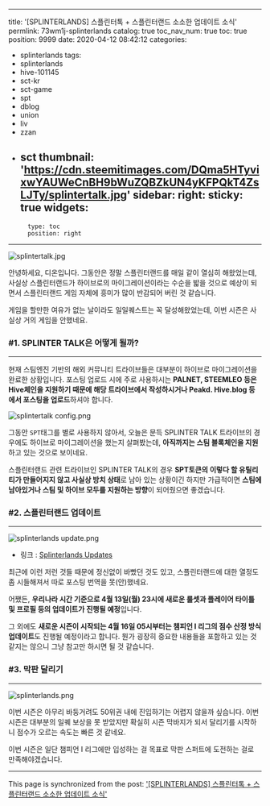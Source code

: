 
---
title: '[SPLINTERLANDS] 스플린터톡 + 스플린터랜드 소소한 업데이트 소식'
permlink: 73wm1j-splinterlands
catalog: true
toc_nav_num: true
toc: true
position: 9999
date: 2020-04-12 08:42:12
categories:
- splinterlands
tags:
- splinterlands
- hive-101145
- sct-kr
- sct-game
- spt
- dblog
- union
- liv
- zzan
- sct
thumbnail: 'https://cdn.steemitimages.com/DQma5HTyvixwYAUWeCnBH9bWuZQBZkUN4yKFPQkT4ZsLJTy/splintertalk.jpg'
sidebar:
    right:
        sticky: true
widgets:
    -
        type: toc
        position: right
---


![splintertalk.jpg](https://cdn.steemitimages.com/DQma5HTyvixwYAUWeCnBH9bWuZQBZkUN4yKFPQkT4ZsLJTy/splintertalk.jpg)

안녕하세요, 디온입니다. 그동안은 정말 스플린터랜드를 매일 같이 열심히 해왔었는데, 사실상 스플린터랜드가 하이브로의 마이그레이션이라는 수순을 밟을 것으로 예상이 되면서 스플린터랜드 게임 자체에 흥미가 많이 반감되어 버린 것 같습니다.

게임을 할만한 여유가 없는 날이라도 일일퀘스트는 꼭 달성해왔었는데, 이번 시즌은 사실상 거의 게임을 안했네요.

### #1. SPLINTER TALK은 어떻게 될까?
---

현재 스팀엔진 기반의 해외 커뮤니티 트라이브들은 대부분이 하이브로 마이그레이션을 완료한 상황입니다. 포스팅 업로드 시에 주로 사용하시는 **PALNET, STEEMLEO 등은 Hive체인을 지원하기 때문에 해당 트라이브에서 작성하시거나 Peakd. Hive.blog 등에서 포스팅을 업로드**하셔야 합니다.

![splintertalk config.png](https://cdn.steemitimages.com/DQmYtwm6opqwmaGhSfV238CxsvydQ9cZCoVFjmWRTKSQhB9/splintertalk%20config.png)

그동안 `SPT`태그를 별로 사용하지 않아서, 오늘은 문득 SPLINTER TALK 트라이브의 경우에도 하이브로 마이그레이션을 했는지 살펴봤는데, **아직까지는 스팀 블록체인을 지원**하고 있는 것으로 보이네요. 


스플린터랜드 관련 트라이브인 SPLINTER TALK의 경우 **SPT토큰의 이렇다 할 유틸리티가 만들어지지 않고 사실상 방치 상태**로 남아 있는 상황이긴 하지만 가급적이면 **스팀에 남아있거나 스팀 및 하이브 모두를 지원하는 방향**이 되어줬으면 좋겠습니다.

### #2. 스플린터랜드 업데이트
---

![splinterlands update.png](https://cdn.steemitimages.com/DQmabFfxHdu8aGSod3Ch8yirgTcEoEF5y7jJMntVVhKh5fw/splinterlands%20update.png)

- 링크 : [Splinterlands Updates](https://steemit.com/splinterlands/@splinterlands/splinterlands-updates)

최근에 이런 저런 것들 때문에 정신없이 바빴던 것도 있고, 스플린터랜드에 대한 열정도 좀 시들해져서 따로 포스팅 번역을 못(안)했네요.

어쨌든, **우리나라 시간 기준으로 4월 13일(월) 23시에 새로운 룰셋과 플레이어 타이틀 및 프로필 등의 업데이트가 진행될 예정**입니다.

그 외에도 **새로운 시즌이 시작되는 4월 16일 05시부터는 챔피언 I 리그의 점수 산정 방식 업데이트**도 진행될 예정이라고 합니다. 뭔가 굉장히 중요한 내용들을 포함하고 있는 것 같지는 않으니 그냥 참고만 하시면 될 것 같습니다.

### #3. 막판 달리기
---
![splinterlands.png](https://cdn.steemitimages.com/DQmWEWxaY3HX5oUQrp8cxjFSG5JyMnEw1RDa1pNewvxuZuo/splinterlands.png)

이번 시즌은 아무리 바둥거려도 50위권 내에 진입하기는 어렵지 않을까 싶습니다. 이번 시즌은 대부분의 일퀘 보상을 못 받았지만 확실히 시즌 막바지가 되서 달리기를 시작하니 점수가 오르는 속도는 빠른 것 같네요.

이번 시즌은 일단 챔피언 I 리그에만 입성하는 걸 목표로 막판 스퍼트에 도전하는 걸로 만족해야겠습니다.

- - -

This page is synchronized from the post: ['[SPLINTERLANDS] 스플린터톡 + 스플린터랜드 소소한 업데이트 소식'](https://steemit.com/@donekim/73wm1j-splinterlands)
